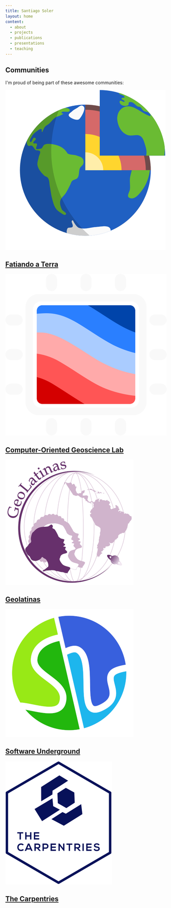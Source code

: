 ```yaml
---
title: Santiago Soler
layout: home
content:
  - about
  - projects
  - publications
  - presentations
  - teaching
---
```


<section>
<h1>Communities</h1>

<p>
I'm proud of being part of these awesome communities:
</p>

<div class="row justify-content-around">
    <div class="col-xl col-lg-4 col-md-6 community">
        <a href="https://www.fatiando.org">
            <img
                src="images/logos/fatiando-logo.png"
                alt="Logo of Fatiando a Terra"
            >
            <h2>Fatiando a Terra</h2>
        </a>
    </div>
    <div class="col-xl col-lg-4 col-md-6 community">
        <a href="https://www.compgeolab.org">
            <img
                src="images/logos/compgeolab-light.png"
                alt="Logo of the Computer-Oriented Geoscience Lab"
            >
            <h2>Computer-Oriented Geoscience Lab</h2>
        </a>
    </div>
    <div class="col-xl col-lg-4 col-md-6 community">
        <a href="https://geolatinas.weebly.com/">
            <img
                class="community-logo"
                src="images/logos/geolatinas-logo-overlay.png"
                alt="Logo of Geolatinas"
            >
            <h2>Geolatinas</h2>
        </a>
    </div>
    <div class="col-xl col-lg-4 col-md-6 community">
        <a href="https://softwareunderground.org/">
            <img
                class="community-logo"
                src="images/logos/swung.png"
                alt="Logo of Software Underground"
            >
            <h2>Software Underground</h2>
        </a>
    </div>
    <div class="col-xl col-lg-4 col-md-6 community">
        <a href="https://carpentries.org/">
            <img
                class="community-logo"
                src="images/logos/carpentries-hex-white.svg"
                alt="Logo of The Carpentries"
            >
            <h2>The Carpentries</h2>
        </a>
    </div>
</div>
</section>
